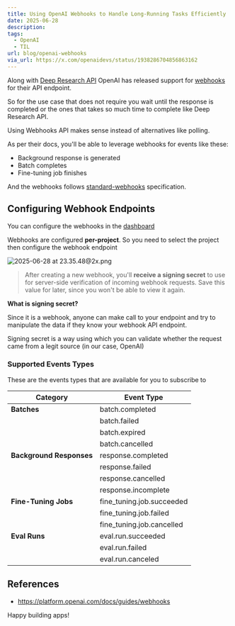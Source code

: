 ```yaml
---
title: Using OpenAI Webhooks to Handle Long-Running Tasks Efficiently
date: 2025-06-28
description: 
tags:
  - OpenAI
  - TIL
url: blog/openai-webhooks
via_url: https://x.com/openaidevs/status/1938286704856863162
---
```

Along with [Deep Research API](https://aiengineerguide.com/blog/openai-deep-research-api/) OpenAI has released support for [webhooks](https://platform.openai.com/docs/guides/webhooks) for their API endpoint.

So for the use case that does not require you wait until the response is completed or the ones that takes so much time to complete like Deep Research API. 

Using Webhooks API makes sense instead of alternatives like polling.

As per their docs, you'll be able to leverage webhooks for events like these:
- Background response is generated
- Batch completes
- Fine-tuning job finishes

And the webhooks follows [standard-webhooks](https://github.com/standard-webhooks/standard-webhooks/blob/main/spec/standard-webhooks.md) specification.

## Configuring Webhook Endpoints

You can configure the webhooks in the [dashboard](https://platform.openai.com/settings/project/webhooks)

Webhooks are configured **per-project**. So you need to select the project then configure the webhook endpoint


![2025-06-28 at 23.35.48@2x.png](/images/2025-06-28-at-23.35.48-at-2x.png)

> After creating a new webhook, you'll **receive a signing secret** to use for server-side verification of incoming webhook requests. Save this value for later, since you won't be able to view it again.

**What is signing secret?**

Since it is a webhook, anyone can make call to your endpoint and try to manipulate the data if they know your webhook API endpoint.

Signing secret is a way using which you can validate whether the request came from a legit source (in our case, OpenAI)
### Supported Events Types
These are the events types that are available for you to subscribe to

| Category             | Event Type                     |
|----------------------|--------------------------------|
| **Batches**          | batch.completed                |
|                      | batch.failed                   |
|                      | batch.expired                  |
|                      | batch.cancelled                |
| **Background Responses** | response.completed         |
|                      | response.failed                |
|                      | response.cancelled             |
|                      | response.incomplete            |
| **Fine-Tuning Jobs** | fine_tuning.job.succeeded      |
|                      | fine_tuning.job.failed         |
|                      | fine_tuning.job.cancelled      |
| **Eval Runs**        | eval.run.succeeded             |
|                      | eval.run.failed                |
|                      | eval.run.canceled              |

## References
- https://platform.openai.com/docs/guides/webhooks

Happy building apps!